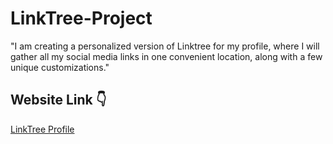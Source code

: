 # LinkTree-Project
"I am creating a personalized version of Linktree for my profile, where I will gather all my social media links in one convenient location, along with a few unique customizations."
## Website Link 👇
[LinkTree Profile](https://harshninave04.github.io/LinkTree-Project/)
